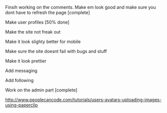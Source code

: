 Finsih working on the comments. Make em look good and make sure you dont have to refresh the page [complete]

Make user profiles [50% done]

Make the site not freak out

Make it look slighty better for mobile

Make sure the site doesnt fail with bugs and stuff

Make it look prettier

Add messaging

Add following

Work on the admin part [complete]

http://www.peoplecancode.com/tutorials/users-avatars-uploading-images-using-paperclip
